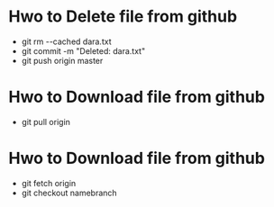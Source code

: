 # Hwo to Delete file from github

* git rm --cached dara.txt
* git commit -m "Deleted: dara.txt"
* git push origin master

# Hwo to Download file from github
* git pull origin

# Hwo to Download file from github
* git fetch origin
* git checkout namebranch